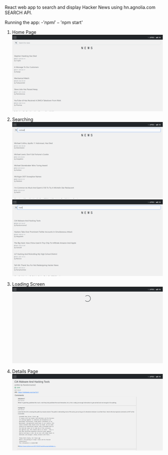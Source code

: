 React web app to search and display Hacker News using hn.agnolia.com SEARCH API.

Running the app:
        -'$npm i'
        -'$npm start'

1. Home Page
!['Hacker-News screenshot'](./screenshots/display1.png)

2. Searching
!['Hacker-News screenshot'](./screenshots/display2.png)
!['Hacker-News screenshot'](./screenshots/display3.png)

3. Loading Screen
!['Hacker-News screenshot'](./screenshots/display4.png)

4. Details Page
!['Hacker-News screenshot'](./screenshots/display5.png)

